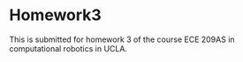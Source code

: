 # Homework3
This is submitted for homework 3 of the course ECE 209AS in computational robotics in UCLA. 
